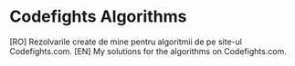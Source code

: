 # Codefights Algorithms

[RO] Rezolvarile create de mine pentru algoritmii de pe site-ul Codefights.com.
[EN] My solutions for the algorithms on Codefights.com.
